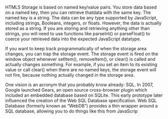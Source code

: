 HTML5 Storage is based on named key/value pairs. 
You store data based on a named key, then you can retrieve thatdata with the same key.
 The named key is a string. 
 The data can be any type supported by JavaScript, including
strings, Booleans, integers, or floats. However, the data is actually stored as a string. If you are storing and
retrieving anything other than strings, you will need to use functions like parseInt() or parseFloat() to coerce
your retrieved data into the expected JavaScript datatype.

If you want to keep track programmatically of when the storage area changes, you can trap the storage event. The storage
event is fired on the window object whenever setItem(), removeItem(), or clear() is called and actually changes something.
For example, if you set an item to its existing value or call clear() when there are no named keys, the storage event will
not fire, because nothing actually changed in the storage area.

One vision is an acronym that you probably know already: SQL. In 2007, Google launched Gears, an open source cross-browser plugin
which included an embedded database based on SQLite. This early prototype later influenced the creation of the Web SQL Database
specification. Web SQL Database (formerly known as “WebDB”) provides a thin wrapper around a SQL database, allowing you to do things
like this from JavaScrip